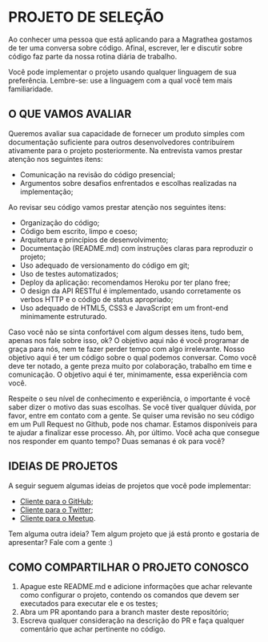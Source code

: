 # PROJETO DE SELEÇÃO

Ao conhecer uma pessoa que está aplicando para a Magrathea gostamos de ter uma conversa sobre código. Afinal, escrever, ler e discutir sobre código faz parte da nossa rotina diária de trabalho.

Você pode implementar o projeto usando qualquer linguagem de sua preferência. Lembre-se: use a linguagem com a qual você tem mais familiaridade.

## O QUE VAMOS AVALIAR

Queremos avaliar sua capacidade de fornecer um produto simples com documentação suficiente para outros desenvolvedores contribuírem ativamente para o projeto posteriormente. Na entrevista vamos prestar atenção nos seguintes itens:

* Comunicação na revisão do código presencial;
* Argumentos sobre desafios enfrentados e escolhas realizadas na implementação;

Ao revisar seu código vamos prestar atenção nos seguintes itens:

* Organização do código;
* Código bem escrito, limpo e coeso;
* Arquitetura e princípios de desenvolvimento;
* Documentação (README.md) com instruções claras para reproduzir o projeto;
* Uso adequado de versionamento do código em git;
* Uso de testes automatizados;
* Deploy da aplicação: recomendamos Heroku por ter plano free;
* O design da API RESTful é implementado, usando corretamente os verbos HTTP e o código de status apropriado;
* Uso adequado de HTML5, CSS3 e JavaScript em um front-end minimamente estruturado.

Caso você não se sinta confortável com algum desses itens, tudo bem, apenas nos fale sobre isso, ok? O objetivo aqui não é você programar de graça para nós, nem te fazer perder tempo com algo irrelevante. Nosso objetivo aqui é ter um código sobre o qual podemos conversar. Como você deve ter notado, a gente preza muito por colaboração, trabalho em time e comunicação. O objetivo aqui é ter, minimamente, essa experiência com você.

Respeite o seu nível de conhecimento e experiência, o importante é você saber dizer o motivo das suas escolhas. Se você tiver qualquer dúvida, por favor, entre em contato com a gente. Se quiser uma revisão no seu código em um Pull Request no Github, pode nos chamar. Estamos disponíveis para te ajudar a finalizar esse processo.
Ah, por último. Você acha que consegue nos responder em quanto tempo? Duas semanas é ok para você?

## IDEIAS DE PROJETOS

A seguir seguem algumas ideias de projetos que você pode implementar:

* [Cliente para o GitHub](https://github.com/magrathealabs/template-projeto-selecao/blob/master/projects/GITHUB.md);
* [Cliente para o Twitter](https://github.com/magrathealabs/template-projeto-selecao/blob/master/projects/TWITTER.md);
* [Cliente para o Meetup](https://github.com/magrathealabs/template-projeto-selecao/blob/master/projects/MEETUP.md).

Tem alguma outra ideia? Tem algum projeto que já está pronto e gostaria de apresentar? Fale com a gente :)

## COMO COMPARTILHAR O PROJETO CONOSCO

1. Apague este README.md e adicione informações que achar relevante como configurar o projeto, contendo os comandos que devem ser executados para executar ele e os testes;
2. Abra um PR apontando para a branch master deste repositório;
3. Escreva qualquer consideração na descrição do PR e faça qualquer comentário que achar pertinente no código.
